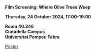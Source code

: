 **Film Screening: Where Olive Trees Weep**

**Thursday, 24 October 2024, 17:00-19:00**

**Room 40.246**<br>
**Ciutadella Campus**<br>
**Universitat Pompeu Fabra**


[Poster](poster.png)
